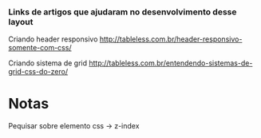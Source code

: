 ### Links de artigos que ajudaram no desenvolvimento desse layout

Criando header responsivo
http://tableless.com.br/header-responsivo-somente-com-css/

Criando sistema de grid
http://tableless.com.br/entendendo-sistemas-de-grid-css-do-zero/


# Notas

Pequisar sobre elemento css -> z-index
